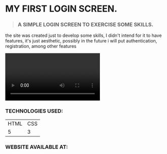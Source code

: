# MY FIRST LOGIN SCREEN.
>### A SIMPLE LOGIN SCREEN TO EXERCISE SOME SKILLS.

the site was created just to develop some skills, I didn't intend for it to have features, it's just aesthetic, possibly in the future i will put authentication, registration, among other features


<div>
    <video scr=""></video>
</div>

### TECHNOLOGIES USED:
<table>
    <tr>
        <td>HTML</td>
        <td>CSS</td>
    </tr>
    <tr>
    <td>5</td>
    <td>3</td>
    </tr>
</table>

### WEBSITE AVAILABLE AT: